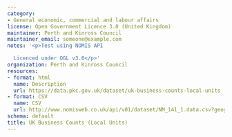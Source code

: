 ```yaml
---
category:
- General economic, commercial and labour affairs
license: Open Government Licence 3.0 (United Kingdom)
maintainer: Perth and Kinross Council
maintainer_email: someone@example.com
notes: '<p>Test using NOMIS API

  Licenced under OGL v3.0</p>'
organization: Perth and Kinross Council
resources:
- format: html
  name: Description
  url: https://data.pkc.gov.uk/dataset/uk-business-counts-local-units
- format: CSV
  name: CSV
  url: http://www.nomisweb.co.uk/api/v01/dataset/NM_141_1.data.csv?geography=973079520,973079539,973079516,973079540...973079542,973079522,973079525,973079532,973079517,973079538,973079518,973079519,973079536,973079533,973079521,973079535,973079528,973079537,973079513,973079527,973079544,973079514,973079523,973079530,973079515,973079531,973079529,973079545,973079512,973079546,973079534,973079543,973079524,973079526&date=latest&industry=37748736&employment_sizeband=0,10,20,30,40&legal_status=0,10,20&measures=20100&select=date_name,geography_name,geography_code,employment_sizeband_name,legal_status_name,obs_value
schema: default
title: UK Business Counts (Local Units)
---
```

